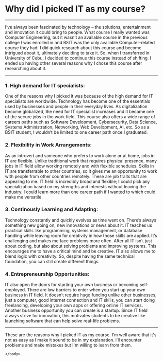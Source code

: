 <html>
    <head>
        <title>Datomanong</title>
    </head>
    <body>
        <h1>Why did I picked IT as my course?</h1>
        <hr>
        <p>
            I’ve always been fascinated by technology – the solutions, entertainment and innovation it could 
            bring to people. What course I really wanted was Computer Engineering, but it wasn’t an available 
            course in the previous college I was enrolled in and BSIT was the only available Computer-related 
            course they had. I did quick research about this course and become intrigued about it, ultimately 
            deciding to take it. So, when I transferred in University of Cebu, I decided to continue this course 
            instead of shifting. I ended up having other several reasons why I chose this course after researching 
            about it. 
        </p>
        <hr>
        <h3>1. High demand for IT specialists:</h3>
        <p>
            One of the reasons why I picked it was because of the high demand for IT specialists are worldwide. 
            Technology has become one of the essentials used by businesses and people in their everyday lives. 
            As digitalization become globalized, the need for IT specialist increases and it became one of the 
            secure jobs in the work field. This course also offers a wide range of careers paths such as Software 
            Development, Cybersecurity, Data Science, Systems Administration, Networking, Web Development, AI, etc. 
            So as a BSIT student, I wouldn’t be limited to one career path once I graduated.
        </p>
        <h3>2. Flexibility in Work Arrangements:</h3>
        <p>
            As an introvert and someone who prefers to work alone or at home, jobs in IT are flexible. Unlike traditional 
            work that requires physical presence, many jobs in IT field allow working remotely and with flexible schedules. 
            Skills in IT are transferrable to other countries, so it gives me an opportunity to work with people from other 
            countries remotely. These are job traits that are appealing to me. IT field is incredibly broad and flexible; I 
            could pick any specialization based on my strengths and interests without leaving the industry. I could learn more 
            than one career path if I wanted to which could make me versatile.  
        </p>
        <h3>3. Continously Learning and Adapting:</h3>
        <p>
            Technology constantly and quickly evolves as time went on. There’s always something new going on, new innovations or 
            news about it. IT teaches us practical skills like programming, systems management, or database handling while leaving 
            room for creativity in how those skills are applied. It’s challenging and makes me face problems more often. After all 
            IT isn’t just about coding, but also about solving problems and improving systems. This encourages me to have a critical 
            mind and be creative. IT also allows me to blend logic with creativity. So, despite having the same technical foundation, 
            you can still create different things.
        </p>
        <h3>4. Entrepreneurship Opportunities:</h3>
        <p>
            IT also open the doors for starting your own business or becoming self-employed. There are low barriers to enter when you 
            start up your own business in IT field. It doesn’t require huge funding unlike other businesses, just a computer, good internet 
            connection and IT skills, you can start doing freelancing, developing your own apps or offering online IT services. Another 
            business opportunity you can create is a startup. Since IT field always strive for innovation, this motivates students to be 
            creative like launching software that can help solve real-life problems.  
        </p>
        <hr>
        <p>
            These are the reasons why I picked IT as my course. I'm well aware that it's not as easy as I make it sound to be in my 
            explanation. I'll encounter problems and make mistakes but I'm willing to learn from them. 
        </p>

    </body>
</html>
